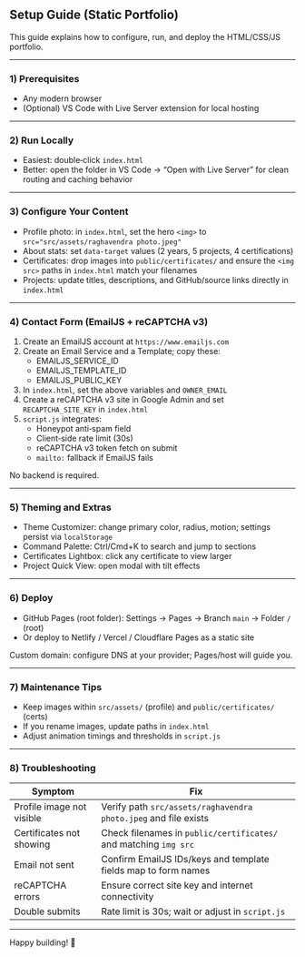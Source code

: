 ## Setup Guide (Static Portfolio)

This guide explains how to configure, run, and deploy the HTML/CSS/JS portfolio.

---
### 1) Prerequisites
- Any modern browser
- (Optional) VS Code with Live Server extension for local hosting

---
### 2) Run Locally
- Easiest: double‑click `index.html`
- Better: open the folder in VS Code → “Open with Live Server” for clean routing and caching behavior

---
### 3) Configure Your Content
- Profile photo: in `index.html`, set the hero `<img>` to `src="src/assets/raghavendra photo.jpeg"`
- About stats: set `data-target` values (2 years, 5 projects, 4 certifications)
- Certificates: drop images into `public/certificates/` and ensure the `<img src>` paths in `index.html` match your filenames
- Projects: update titles, descriptions, and GitHub/source links directly in `index.html`

---
### 4) Contact Form (EmailJS + reCAPTCHA v3)
1. Create an EmailJS account at `https://www.emailjs.com`
2. Create an Email Service and a Template; copy these:
   - EMAILJS_SERVICE_ID
   - EMAILJS_TEMPLATE_ID
   - EMAILJS_PUBLIC_KEY
3. In `index.html`, set the above variables and `OWNER_EMAIL`
4. Create a reCAPTCHA v3 site in Google Admin and set `RECAPTCHA_SITE_KEY` in `index.html`
5. `script.js` integrates:
   - Honeypot anti‑spam field
   - Client‑side rate limit (30s)
   - reCAPTCHA v3 token fetch on submit
   - `mailto:` fallback if EmailJS fails

No backend is required.

---
### 5) Theming and Extras
- Theme Customizer: change primary color, radius, motion; settings persist via `localStorage`
- Command Palette: Ctrl/Cmd+K to search and jump to sections
- Certificates Lightbox: click any certificate to view larger
- Project Quick View: open modal with tilt effects

---
### 6) Deploy
- GitHub Pages (root folder): Settings → Pages → Branch `main` → Folder `/` (root)
- Or deploy to Netlify / Vercel / Cloudflare Pages as a static site

Custom domain: configure DNS at your provider; Pages/host will guide you.

---
### 7) Maintenance Tips
- Keep images within `src/assets/` (profile) and `public/certificates/` (certs)
- If you rename images, update paths in `index.html`
- Adjust animation timings and thresholds in `script.js`

---
### 8) Troubleshooting
| Symptom | Fix |
|--------|-----|
| Profile image not visible | Verify path `src/assets/raghavendra photo.jpeg` and file exists |
| Certificates not showing | Check filenames in `public/certificates/` and matching `img src` |
| Email not sent | Confirm EmailJS IDs/keys and template fields map to form names |
| reCAPTCHA errors | Ensure correct site key and internet connectivity |
| Double submits | Rate limit is 30s; wait or adjust in `script.js` |

---
Happy building! 🚀
